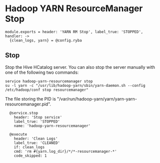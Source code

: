 
# Hadoop YARN ResourceManager Stop

    module.exports = header: 'YARN RM Stop', label_true: 'STOPPED', handler: ->
      {clean_logs, yarn} = @config.ryba

## Stop

Stop the Hive HCatalog server. You can also stop the server manually with one of
the following two commands:

```
service hadoop-yarn-resourcemanager stop
su -l yarn -c "/usr/lib/hadoop-yarn/sbin/yarn-daemon.sh --config /etc/hadoop/conf stop resourcemanager"
```

The file storing the PID is "/var/run/hadoop-yarn/yarn/yarn-yarn-resourcemanager.pid".

      @service.stop
        header: 'Stop service'
        label_true: 'STOPPED'
        name: 'hadoop-yarn-resourcemanager'

      @execute
        header: 'Clean Logs'
        label_true: 'CLEANED'
        if: clean_logs
        cmd: 'rm #{yarn.log_dir}/*/*-resourcemanager-*'
        code_skipped: 1
